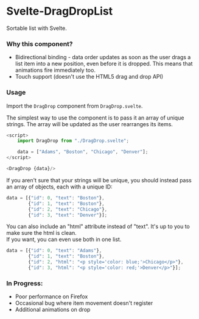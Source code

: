 # Svelte-DragDropList

Sortable list with Svelte.

### Why this component?

* Bidirectional binding - data order updates as soon as the user drags a list item into a new position, even before it is dropped.  This means that animations fire immediately too.
* Touch support (doesn't use the HTML5 drag and drop API)


### Usage

Import the `DragDrop` component from `DragDrop.svelte`.

The simplest way to use the component is to pass it an array of unique strings.  The array will be updated as the user rearranges its items.
```js
<script>
    import DragDrop from "./DragDrop.svelte";

    data = ["Adams", "Boston", "Chicago", "Denver"];
</script>

<DragDrop {data}/>
```

If you aren't sure that your strings will be unique, you should instead pass an array of objects, each with a unique ID:

```js
data = [{"id": 0, "text": "Boston"}, 
        {"id": 1, "text": "Boston"}, 
        {"id": 2, "text": "Chicago"}, 
        {"id": 3, "text": "Denver"}];
```

You can also include an "html" attribute instead of "text".  It's up to you to make sure the html is clean.  
  If you want, you can even use both in one list.
```js
data = [{"id": 0, "text": "Adams"}, 
        {"id": 1, "text": "Boston"}, 
        {"id": 2, "html": "<p style='color: blue;'>Chicago</p>"}, 
        {"id": 3, "html": "<p style='color: red;'>Denver</p>"}];
```

### In Progress:

* Poor performance on Firefox
* Occasional bug where item movement doesn't register
* Additional animations on drop